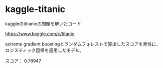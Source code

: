 # kaggle-titanic
kaggleのtitianicの問題を解いたコード

https://www.kaggle.com/c/titanic

extreme gradient boostingとランダムフォレストで算出したスコアを素性に、ロジスティック回帰を適用したモデル。

スコア：	0.78947
